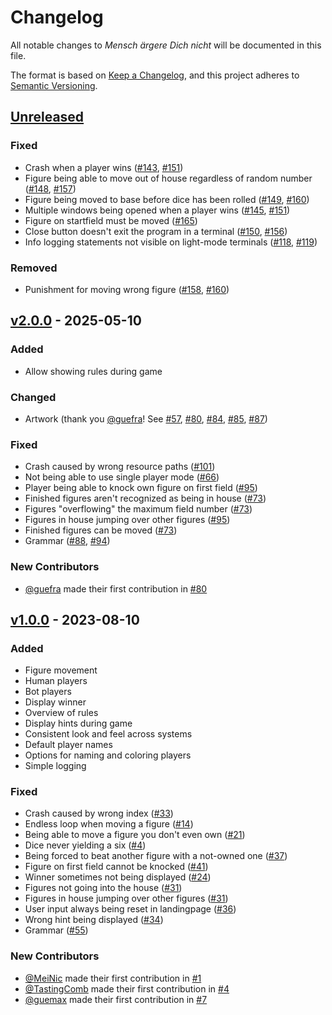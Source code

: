 <!-- This file is part of MenschAergereDichNicht. -->
<!-- Copyright (C) 2023-2025 MeiNic, TastingComb and contributors. -->

<!-- This program is free software: you can redistribute it and/or modify -->
<!-- it under the terms of the GNU General Public License as published by -->
<!-- the Free Software Foundation, either version 3 of the License, or -->
<!-- (at your option) any later version. -->

<!-- This program is distributed in the hope that it will be useful, -->
<!-- but WITHOUT ANY WARRANTY; without even the implied warranty of -->
<!-- MERCHANTABILITY or FITNESS FOR A PARTICULAR PURPOSE.  See the -->
<!-- GNU General Public License for more details. -->

<!-- You should have received a copy of the GNU General Public License -->
<!-- along with this program.  If not, see <https://www.gnu.org/licenses/>. -->

# Changelog

All notable changes to *Mensch ärgere Dich nicht* will be documented in this
file.

The format is based on [Keep a Changelog](https://keepachangelog.com/en/1.1.0/),
and this project adheres to [Semantic
Versioning](https://semver.org/spec/v2.0.0.html).

## [Unreleased]

### Fixed

* Crash when a player wins ([#143], [#151])
* Figure being able to move out of house regardless of random number ([#148], [#157])
* Figure being moved to base before dice has been rolled ([#149], [#160])
* Multiple windows being opened when a player wins ([#145], [#151])
* Figure on startfield must be moved ([#165])
* Close button doesn't exit the program in a terminal ([#150], [#156])
* Info logging statements not visible on light-mode terminals ([#118], [#119])

### Removed

* Punishment for moving wrong figure ([#158], [#160])

## [v2.0.0] - 2025-05-10

### Added

* Allow showing rules during game

### Changed

* Artwork (thank you [@guefra]! See [#57], [#80], [#84], [#85], [#87])

### Fixed

* Crash caused by wrong resource paths ([#101])
* Not being able to use single player mode ([#66])
* Player being able to knock own figure on first field ([#95])
* Finished figures aren't recognized as being in house ([#73])
* Figures "overflowing" the maximum field number ([#73])
* Figures in house jumping over other figures ([#95])
* Finished figures can be moved ([#73])
* Grammar ([#88], [#94])

### New Contributors

* [@guefra] made their first contribution in [#80]

## [v1.0.0] - 2023-08-10

### Added

* Figure movement
* Human players
* Bot players
* Display winner
* Overview of rules
* Display hints during game
* Consistent look and feel across systems
* Default player names
* Options for naming and coloring players
* Simple logging

### Fixed

* Crash caused by wrong index ([#33])
* Endless loop when moving a figure ([#14])
* Being able to move a figure you don't even own ([#21])
* Dice never yielding a six ([#4])
* Being forced to beat another figure with a not-owned one ([#37])
* Figure on first field cannot be knocked ([#41])
* Winner sometimes not being displayed ([#24])
* Figures not going into the house ([#31])
* Figures in house jumping over other figures ([#31])
* User input always being reset in landingpage ([#36])
* Wrong hint being displayed ([#34])
* Grammar ([#55])

### New Contributors

* [@MeiNic] made their first contribution in [#1]
* [@TastingComb] made their first contribution in [#4]
* [@guemax] made their first contribution in [#7]

[@guefra]: https://github.com/guefra
[@guemax]: https://github.com/guemax
[@TastingComb]: https://github.com/TastingComb
[@MeiNic]: https://github.com/MeiNic

[#165]: https://github.com/MeiNic/MenschAergereDichNicht/pull/165
[#160]: https://github.com/MeiNic/MenschAergereDichNicht/pull/160
[#158]: https://github.com/MeiNic/MenschAergereDichNicht/pull/158
[#157]: https://github.com/MeiNic/MenschAergereDichNicht/pull/157
[#156]: https://github.com/MeiNic/MenschAergereDichNicht/pull/156
[#151]: https://github.com/MeiNic/MenschAergereDichNicht/pull/151
[#150]: https://github.com/MeiNic/MenschAergereDichNicht/pull/150
[#149]: https://github.com/MeiNic/MenschAergereDichNicht/pull/149
[#148]: https://github.com/MeiNic/MenschAergereDichNicht/pull/148
[#145]: https://github.com/MeiNic/MenschAergereDichNicht/pull/145
[#143]: https://github.com/MeiNic/MenschAergereDichNicht/pull/143
[#119]: https://github.com/MeiNic/MenschAergereDichNicht/pull/119
[#118]: https://github.com/MeiNic/MenschAergereDichNicht/pull/118
[#101]: https://github.com/MeiNic/MenschAergereDichNicht/pull/101
[#100]: https://github.com/MeiNic/MenschAergereDichNicht/pull/100
[#95]: https://github.com/MeiNic/MenschAergereDichNicht/pull/95
[#94]: https://github.com/MeiNic/MenschAergereDichNicht/pull/94
[#88]: https://github.com/MeiNic/MenschAergereDichNicht/pull/88
[#87]: https://github.com/MeiNic/MenschAergereDichNicht/pull/87
[#85]: https://github.com/MeiNic/MenschAergereDichNicht/pull/85
[#84]: https://github.com/MeiNic/MenschAergereDichNicht/pull/84
[#80]: https://github.com/MeiNic/MenschAergereDichNicht/pull/80
[#73]: https://github.com/MeiNic/MenschAergereDichNicht/pull/73
[#66]: https://github.com/MeiNic/MenschAergereDichNicht/pull/66
[#57]: https://github.com/MeiNic/MenschAergereDichNicht/pull/57
[#55]: https://github.com/MeiNic/MenschAergereDichNicht/pull/55
[#41]: https://github.com/MeiNic/MenschAergereDichNicht/pull/41
[#37]: https://github.com/MeiNic/MenschAergereDichNicht/pull/37
[#36]: https://github.com/MeiNic/MenschAergereDichNicht/pull/36
[#34]: https://github.com/MeiNic/MenschAergereDichNicht/pull/34
[#33]: https://github.com/MeiNic/MenschAergereDichNicht/pull/33
[#31]: https://github.com/MeiNic/MenschAergereDichNicht/pull/31
[#24]: https://github.com/MeiNic/MenschAergereDichNicht/pull/24
[#21]: https://github.com/MeiNic/MenschAergereDichNicht/pull/21
[#14]: https://github.com/MeiNic/MenschAergereDichNicht/pull/14
[#7]: https://github.com/MeiNic/MenschAergereDichNicht/pull/7
[#4]: https://github.com/MeiNic/MenschAergereDichNicht/pull/4
[#1]: https://github.com/MeiNic/MenschAergereDichNicht/pull/1

[unreleased]: https://github.com/MeiNic/MenschAergereDichNicht/compare/v2.0.0...HEAD
[v2.0.0]: https://github.com/MeiNic/MenschAergereDichNicht/compare/v1.0.0...v2.0.0
[v1.0.0]: https://github.com/MeiNic/MenschAergereDichNicht/compare/15dd1fdde8c027b6df9a789522ba0752b2b185fe...v1.0.0
